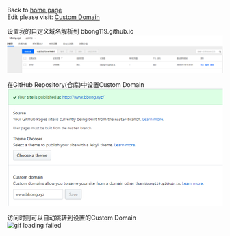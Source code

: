  Back to [home page](README.md)  
 Edit please visit: [Custom Domain](https://github.com/BBong119/bbong119.github.io/blob/master/customDomain.md)
 
  
  设置我的自定义域名解析到 bbong119.github.io  
  ![image loading failed](settingDNS.PNG)  
    
    
  在GitHub Repository(仓库)中设置Custom Domain  
  ![image loading failed](settingCustomDomain.PNG)  
    
    
  访问时则可以自动跳转到设置的Custom Domain  
  ![gif loading failed](CustomDomain.gif)  
